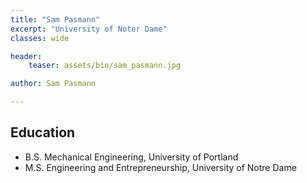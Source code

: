 ```yaml
---
title: "Sam Pasmann"
excerpt: "University of Noter Dame"
classes: wide

header:
    teaser: assets/bio/sam_pasmann.jpg

author: Sam Pasmann

---
```

## Education
* B.S. Mechanical Engineering, University of Portland
* M.S. Engineering and Entrepreneurship, University of Notre Dame

